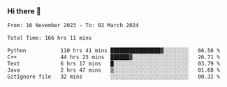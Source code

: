 ### Hi there 👋

<!--
**floyiac/floyiac** is a ✨ _special_ ✨ repository because its `README.md` (this file) appears on your GitHub profile.

Here are some ideas to get you started:

- 🔭 I’m currently working on ...
- 🌱 I’m currently learning ...
- 👯 I’m looking to collaborate on ...
- 🤔 I’m looking for help with ...
- 💬 Ask me about ...
- 📫 How to reach me: ...
- 😄 Pronouns: ...
- ⚡ Fun fact: ...
-->

<!--START_SECTION:waka-->

```txt
From: 16 November 2023 - To: 02 March 2024

Total Time: 166 hrs 11 mins

Python           110 hrs 41 mins ████████████████▓░░░░░░░░   66.56 %
C++              44 hrs 25 mins  ██████▓░░░░░░░░░░░░░░░░░░   26.71 %
Text             6 hrs 17 mins   █░░░░░░░░░░░░░░░░░░░░░░░░   03.79 %
Java             2 hrs 47 mins   ▒░░░░░░░░░░░░░░░░░░░░░░░░   01.68 %
GitIgnore file   32 mins         ░░░░░░░░░░░░░░░░░░░░░░░░░   00.32 %
```

<!--END_SECTION:waka-->
